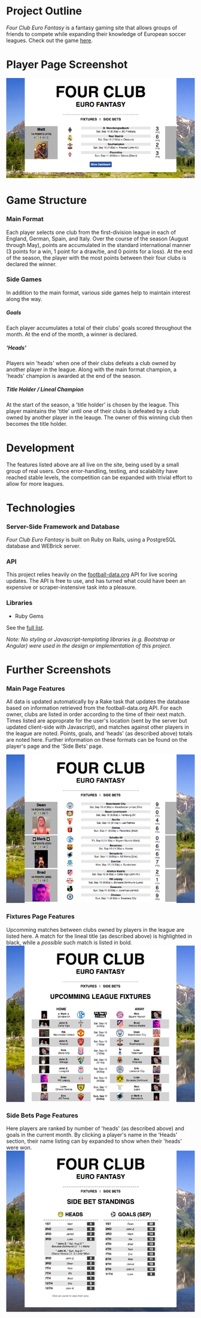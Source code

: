 # Project Outline
*Four Club Euro Fantasy* is a fantasy gaming site that allows groups of friends to compete while expanding their knowledge of European soccer leagues. Check out the game [here](http://www.kor-league.herokuapp.com).

# Player Page Screenshot
![Player page screenshot](app/assets/images/screenshot_main.png)

# Game Structure
### Main Format
Each player selects one club from the first-division league in each of England, German, Spain, and Italy. Over the course of the season (August through May), points are accumulated in the standard international manner (3 points for a win, 1 point for a draw/tie, and 0 points for a loss). At the end of the season, the player with the most points between their four clubs is declared the winner.
### Side Games
In addition to the main format, various side games help to maintain interest along the way.
##### Goals
Each player accumulates a total of their clubs' goals scored throughout the month. At the end of the month, a winner is declared.
##### 'Heads'
Players win 'heads' when one of their clubs defeats a club owned by another player in the league. Along with the main format champion, a 'heads' champion is awarded at the end of the season.
##### Title Holder / Lineal Champion
At the start of the season, a 'title holder' is chosen by the league. This player maintains the 'title' until one of their clubs is defeated by a club owned by another player in the leauge. The owner of this winning club then becomes the title holder.
# Development
The features listed above are all live on the site, being used by a small group of real users. Once error-handling, testing, and scalability have reached stable levels, the competition can be expanded with trivial effort to allow for more leagues.
# Technologies
### Server-Side Framework and Database
*Four Club Euro Fantasy* is built on Ruby on Rails, using a PostgreSQL database and WEBrick server.
### API
This project relies heavily on the [football-data.org](http://api.football-data.org/index) API for live scoring updates. The API is free to use, and has turned what could have been an expensive or scraper-instensive task into a pleasure.
### Libraries
- Ruby Gems

See the [full list](https://github.com/Andrelton/kor-league/blob/master/Gemfile).

*Note: No styling or Javascript-templating libraries (e.g. Bootstrap or Angular) were used in the design or implementation of this project.*

# Further Screenshots
### Main Page Features
All data is updated automatically by a Rake task that updates the database based on information retrieved from the football-data.org API. For each owner, clubs are listed in order according to the time of their next match. Times listed are approprate for the user's location (sent by the server but updated client-side with Javascript), and matches against other players in the league are noted. Points, goals, and 'heads' (as described above) totals are noted here. Further information on these formats can be found on the player's page and the 'Side Bets' page.

![Main page screenshot](app/assets/images/screenshot_1.png)

### Fixtures Page Features

Upcomming matches between clubs owned by players in the league are listed here. A match for the lineal title (as described above) is highlighted in black, while a *possible* such match is listed in bold.
![Fixtures page screenshot](app/assets/images/screenshot_2.png)

### Side Bets Page Features

Here players are ranked by number of 'heads' (as described above) and goals in the current month. By clicking a player's name in the 'Heads' section, their name listing can by expanded to show when their 'heads' were won.
![Side Bets page screenshot](app/assets/images/screenshot_3.png)